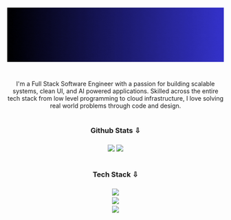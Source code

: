 [![MasterHead](banner.gif)](https://redowanahmed.com)

#

<p align="center">
  I'm a Full Stack Software Engineer with a passion for building scalable systems, clean UI, and AI powered applications. Skilled across the entire tech stack from low level programming to cloud infrastructure, I love solving real world problems through code and design.
</p>

#

<h3 align="center">Github Stats ⇩<h3>

<div align="center">
    <img src="https://github-readme-stats.vercel.app/api?username=redowxn&theme=github_dark_dimmed&hide_border=false&include_all_commits=true&count_private=true" width="400" />
    <img src="https://nirzak-streak-stats.vercel.app/?user=redowxn&theme=github_dark_dimmed&hide_border=false" width="438" />
</div>


#

<h3 align="center">Tech Stack ⇩<h3>

<p align="center">
  <a href="#"><img src="https://skillicons.dev/icons?i=c,cpp,py,go,java,js,ts,react,nextjs,vue,nestjs,nuxtjs,express" /></a><br>
  <a href="#"><img src="https://skillicons.dev/icons?i=django,flask,fastapi,postgres,mysql,mongodb,supabase,redis,docker,kubernetes,terraform,nginx,aws" /></a><br>
  <a href="#"><img src="https://skillicons.dev/icons?i=git,github,vscode,linux,kali,webstorm,figma,postman,pytorch,tensorflow,gcp" /></a>
</p>
